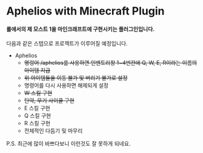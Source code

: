 # Aphelios with Minecraft Plugin
#### 롤에서의 제 모스트 1을 마인크래프트에 구현시키는 플러그인입니다.


다음과 같은 스텝으로 프로젝트가 이루어질 예정입니다.

+ Aphelios
  + ~~명렁어 /aphelios를 사용하면 인벤토리창 1~4번칸에 Q, W, E, R이라는 이름의 아이템 지급~~
  + ~~위 아이템들을 이동 불가 및 버리기 불가로 설정~~
  + 명령어를 다시 사용하면 해제되게 설정
  + ~~W 스킬 구현~~
  + ~~탄약, 무기 사이클 구현~~
  + E 스킬 구현
  + Q 스킬 구현
  + R 스킬 구현
  + 전체적인 다듬기 및 마무리
 
 P.S. 최근에 많이 바쁘다보니 이런것도 잘 못하게 되네요.
